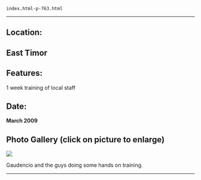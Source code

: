 
    index.html-p-763.html
----------------------------------------------------------

## Location:

## East Timor

## Features:

1 week training of local staff

## Date:

**March 2009**    

## Photo Gallery (click on picture to enlarge)

[ ![ ](wp-content/uploads/2011/09/east-timor-training_s.jpg)](wp-content/uploads/2011/09/east-timor-training_l.jpg)

Gaudencio and the guys doing some hands on training.




----------------------------------------------------------
